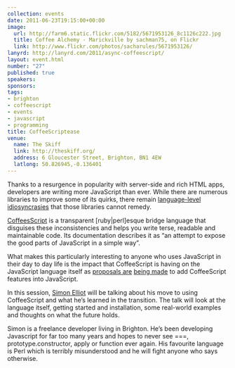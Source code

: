 ```yaml
--- 
collection: events
date: 2011-06-23T19:15:00+00:00
image: 
  url: http://farm6.static.flickr.com/5182/5671953126_8c1126c222.jpg
  title: Coffee Alchemy - Marickville by sachman75, on Flickr
  link: http://www.flickr.com/photos/sacharules/5671953126/
lanyrd: http://lanyrd.com/2011/async-coffeescript/
layout: event.html
number: "27"
published: true
speakers: 
sponsors: 
tags: 
- brighton
- coffeescript
- events
- javascript
- programming
title: CoffeeScriptease
venue: 
  name: The Skiff
  link: http://theskiff.org/
  address: 6 Gloucester Street, Brighton, BN1 4EW
  latlong: 50.826945,-0.136401
---
```


  <p>Thanks to a resurgence in popularity with server-side and rich HTML apps, developers are writing more JavaScript than ever. While there are numerous libraries to improve some of its quirks, there remain <a href="http://bonsaiden.github.com/JavaScript-Garden/">language-level idiosyncrasies</a> that those libraries cannot remedy.</p>

  <p><a href="http://jashkenas.github.com/coffee-script/">CoffeesScript</a> is a transparent [ruby|perl]esque bridge language that disguises these inconsistencies and helps you write terse, readable and maintainable code. Its documentation describes it as “an attempt to expose the good parts of JavaScript in a simple way”.</p>

  <p>What makes this particularly interesting to anyone who uses JavaScript in their day to day life is the impact that CoffeeScript is having on the JavaScript language itself as <a href="http://brendaneich.com/2010/11/paren-free/">proposals are</a> <a href="http://brendaneich.com/2011/05/my-jsconf-us-presentation/">being made</a> to add CoffeeScript features into JavaScript.</p>

  <p>In this session, <a href="http://twitter.com/purge">Simon Elliot</a> will be talking about his move to using CoffeeScript and what he’s learned in the transition. The talk will look at the language itself, getting started and installation, some real-world examples and thoughts on what the future holds.</p>

  <p>Simon is a freelance developer living in Brighton. He’s been developing Javascript for far too many years and hopes to never see ===, prototype.constructor, apply or function ever again. His favourite language is Perl which is terribly misunderstood and he will fight anyone who says otherwise.</p>  
